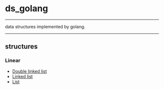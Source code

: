 # ds_golang

---

data structures implemented by golang.
<br>

---

## structures

### Linear

- [Double linked list](https://github.com/ErfiDev/ds_golang/blob/main/linear/doublyLinkedList.go)
- [Linked list](https://github.com/ErfiDev/ds_golang/blob/main/linear/linkedList.go)
- [List](https://github.com/ErfiDev/ds_golang/blob/main/linear/list.go)
